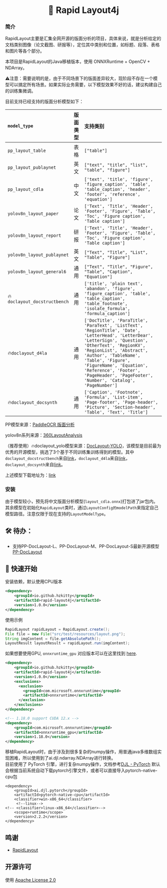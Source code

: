 <div align="center">
  <div align="center">
    <h1><b>📖 Rapid Layout4j</b></h1>
  </div>
</div>

### 简介

RapidLayout主要是汇集全网开源的版面分析的项目，具体来说，就是分析给定的文档类别图像（论文截图、研报等），定位其中类别和位置，如标题、段落、表格和图片等各个部分。

本项目是RapidLayout的Java移植版本，使用 ONNXRuntime + OpenCV + NDArray。

⚠️注意：需要说明的是，由于不同场景下的版面差异较大，现阶段不存在一个模型可以搞定所有场景。如果实际业务需要，以下模型效果不好的话，建议构建自己的训练集微调。

目前支持已经支持的版面分析模型如下：

|`model_type`| 版面类型 |  支持类别|
| :------ | :----- | :----- |
|`pp_layout_table`|   表格   |`["table"]` |
| `pp_layout_publaynet`|   英文   |`["text", "title", "list", "table", "figure"]` |
| `pp_layout_cdla`|   中文    | `['text', 'title', 'figure', 'figure_caption', 'table', 'table_caption', 'header', 'footer', 'reference', 'equation']` |
| `yolov8n_layout_paper`|   论文    | `['Text', 'Title', 'Header', 'Footer', 'Figure', 'Table', 'Toc', 'Figure caption', 'Table caption']` |
| `yolov8n_layout_report`|   研报    | `['Text', 'Title', 'Header', 'Footer', 'Figure', 'Table', 'Toc', 'Figure caption', 'Table caption']` |
| `yolov8n_layout_publaynet`|   英文     | `["Text", "Title", "List", "Table", "Figure"]` |
| `yolov8n_layout_general6`|   通用      | `["Text", "Title", "Figure", "Table", "Caption", "Equation"]` |
| 🔥`doclayout_docstructbench`|   通用   | `['title', 'plain text', 'abandon', 'figure', 'figure_caption', 'table', 'table_caption', 'table_footnote', 'isolate_formula', 'formula_caption']` |
| 🔥`doclayout_d4la`|   通用       | `['DocTitle', 'ParaTitle', 'ParaText', 'ListText', 'RegionTitle', 'Date', 'LetterHead', 'LetterDear', 'LetterSign', 'Question', 'OtherText', 'RegionKV', 'RegionList', 'Abstract', 'Author', 'TableName', 'Table', 'Figure', 'FigureName', 'Equation', 'Reference', 'Footer', 'PageHeader', 'PageFooter', 'Number', 'Catalog', 'PageNumber']` |
| 🔥`doclayout_docsynth`|   通用    | `['Caption', 'Footnote', 'Formula', 'List-item', 'Page-footer', 'Page-header', 'Picture', 'Section-header', 'Table', 'Text', 'Title']` |

PP模型来源：[PaddleOCR 版面分析](https://github.com/PaddlePaddle/PaddleOCR/blob/133d67f27dc8a241d6b2e30a9f047a0fb75bebbe/ppstructure/layout/README_ch.md)

yolov8n系列来源：[360LayoutAnalysis](https://github.com/360AILAB-NLP/360LayoutAnalysis)

（推荐使用）🔥doclayout_yolo模型来源：[DocLayout-YOLO](https://github.com/opendatalab/DocLayout-YOLO)，该模型是目前最为优秀的开源模型，挑选了3个基于不同训练集训练得到的模型。其中`doclayout_docstructbench`来自[link](https://huggingface.co/juliozhao/DocLayout-YOLO-DocStructBench/tree/main)，`doclayout_d4la`来自[link](https://huggingface.co/juliozhao/DocLayout-YOLO-D4LA-Docsynth300K_pretrained/blob/main/doclayout_yolo_d4la_imgsz1600_docsynth_pretrain.pt)，`doclayout_docsynth`来自[link](https://huggingface.co/juliozhao/DocLayout-YOLO-DocLayNet-Docsynth300K_pretrained/tree/main)。

上述模型下载地址为：[link](https://github.com/hzkitty/RapidLayout4j/releases/tag/v0.0.0)


### 安装

由于模型较小，预先将中文版面分析模型(`layout_cdla.onnx`)打包进了jar包内。其余模型在初始化`RapidLayout`类时，通过`LayoutConfig的modelPath`来指定自己模型路径。注意仅限于现在支持的`LayoutModelType`。

## 🛠️ 待办：

* 支持PP-DocLayout-L、PP-DocLayout-M、PP-DocLayout-S最新开源模型 [PP-DocLayout](https://paddlepaddle.github.io/PaddleX/latest/module_usage/tutorials/ocr_modules/layout_detection.html)

## 🎉 快速开始

安装依赖，默认使用CPU版本
```xml
<dependency>
    <groupId>io.github.hzkitty</groupId>
    <artifactId>rapid-layout4j</artifactId>
    <version>1.0.0</version>
</dependency>
```
使用示例
```java
RapidLayout rapidLayout = RapidLayout.create();
File file = new File("src/test/resources/layout.png");
String imgContent = file.getAbsolutePath();
LayoutResult layoutResult = rapidLayout.run(imgContent);
```

如果想要使用GPU, `onnxruntime_gpu` 对应版本可以在这里找到
[here](https://onnxruntime.ai/docs/execution-providers/CUDA-ExecutionProvider.html).
```xml
<dependency>
    <groupId>io.github.hzkitty</groupId>
    <artifactId>rapid-layout4j</artifactId>
    <version>1.0.0</version>
    <exclusions>
      <exclusion>
        <groupId>com.microsoft.onnxruntime</groupId>
        <artifactId>onnxruntime</artifactId>
      </exclusion>
    </exclusions>
</dependency>

<!-- 1.18.0 support CUDA 12.x -->
<dependency>
    <groupId>com.microsoft.onnxruntime</groupId>
    <artifactId>onnxruntime_gpu</artifactId>
    <version>1.18.0</version>
</dependency>
```

移植RapidLayout时，由于涉及到很多复杂的numpy操作，用普通java多维数组实现困难，所以使用到了ai.djl.ndarray.NDArray进行转换。\
目前使用了 PyTorch 引擎，进行复杂numpy操作，文档参考[DJL - PyTorch](https://docs.djl.ai/master/engines/pytorch/pytorch-engine/index.html#overview)
默认会根据当前系统自动下载pytorch引擎文件，或者可以直接导入pytorch-native-cpu包
```
<dependency>
    <groupId>ai.djl.pytorch</groupId>
    <artifactId>pytorch-native-cpu</artifactId>
    <classifier>win-x86_64</classifier>
     <!--linux-->
<!-- <classifier>linux-x86_64</classifier>-->
    <scope>runtime</scope>
    <version>2.2.2</version>
</dependency>
```

## 鸣谢

- [RapidLayout](https://github.com/RapidAI/RapidLayout)

## 开源许可
使用 [Apache License 2.0](https://github.com/MyMonsterCat/DeviceTouch/blob/main/LICENSE)
